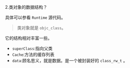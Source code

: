 2.类对象的数据结构？

具体可以参看 `Runtime` 源代码。

> 类对象就是 `objc_class`。

它的结构相对丰富一些。

- `superClass`:指向父类
- `Cache`:方法的缓存列表
- `data`:顾名思义，就是数据。是一个被封装好的 `class_rw_t` 。



